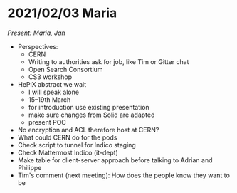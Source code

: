 # 2021/02/03 Maria

*Present: Maria, Jan*

* Perspectives:
  * CERN
  * Writing to authorities ask for job, like Tim or Gitter chat
  * Open Search Consortium
  * CS3 workshop
* HePiX abstract we wait
  * I will speak alone
  * 15–19th March
  * for introduction use existing presentation
  * make sure changes from Solid are adapted
  * present POC
* No encryption and ACL therefore host at CERN?
* What could CERN do for the pods
* Check script to tunnel for Indico staging
* Check Mattermost Indico (it-dept)
* Make table for client-server approach before talking to Adrian and Philippe
* Tim's comment (next meeting): How does the people know they want to be
